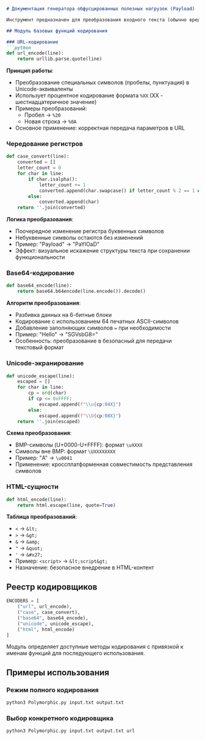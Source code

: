 ```markdown
# Документация генератора обфусцированных полезных нагрузок (Payload)

Инструмент предназначен для преобразования входного текста (обычно вредоносной нагрузки) с использованием различных методов кодирования, повышающих скрытность и способность обхода систем обнаружения. Детальное описание функциональных модулей:

## Модуль базовых функций кодирования

### URL-кодирование
```python
def url_encode(line):
    return urllib.parse.quote(line)
```

**Принцип работы**:
- Преобразование специальных символов (пробелы, пунктуация) в Unicode-эквиваленты
- Использует процентное кодирование формата `%XX` (XX - шестнадцатеричное значение)
- Примеры преобразований:
  - Пробел → `%20`
  - Новая строка → `%0A`
- Основное применение: корректная передача параметров в URL

### Чередование регистров
```python
def case_convert(line):
    converted = []
    letter_count = 0
    for char in line:
        if char.isalpha():
            letter_count += 1
            converted.append(char.swapcase() if letter_count % 2 == 1 else char)
        else:
            converted.append(char)
    return ''.join(converted)
```

**Логика преобразования**:
- Поочередное изменение регистра буквенных символов
- Небуквенные символы остаются без изменений
- Пример: "Payload" → "PaYlOaD"
- Эффект: визуальное искажение структуры текста при сохранении функциональности

### Base64-кодирование
```python
def base64_encode(line):
    return base64.b64encode(line.encode()).decode()
```

**Алгоритм преобразования**:
- Разбивка данных на 6-битные блоки
- Кодирование с использованием 64 печатных ASCII-символов
- Добавление заполняющих символов `=` при необходимости
- Пример: "Hello" → "SGVsbG8="
- Особенность: преобразование в безопасный для передачи текстовый формат

### Unicode-экранирование
```python
def unicode_escape(line):
    escaped = []
    for char in line:
        cp = ord(char)
        if cp <= 0xFFFF:
            escaped.append(f"\\u{cp:04X}")
        else:
            escaped.append(f"\\U{cp:08X}")
    return ''.join(escaped)
```

**Схема преобразования**:
- BMP-символы (U+0000-U+FFFF): формат `\uXXXX`
- Символы вне BMP: формат `\UXXXXXXXX`
- Пример: "A" → `\u0041`
- Применение: кроссплатформенная совместимость представления символов

### HTML-сущности
```python
def html_encode(line):
    return html.escape(line, quote=True)
```

**Таблица преобразований**:
- `<` → `&lt;`
- `>` → `&gt;`
- `&` → `&amp;`
- `"` → `&quot;`
- `'` → `&#x27;`
- Пример: `<script>` → `&lt;script&gt;`
- Назначение: безопасное внедрение в HTML-контент

## Реестр кодировщиков
```python
ENCODERS = [
    ("url", url_encode),
    ("case", case_convert),
    ("base64", base64_encode),
    ("unicode", unicode_escape),
    ("html", html_encode)
]
```

Модуль определяет доступные методы кодирования с привязкой к именам функций для последующего использования.

## Примеры использования

### Режим полного кодирования
```bash
python3 Polymorphic.py input.txt output.txt
```

### Выбор конкретного кодировщика
```bash
python3 Polymorphic.py input.txt output.txt url
```
